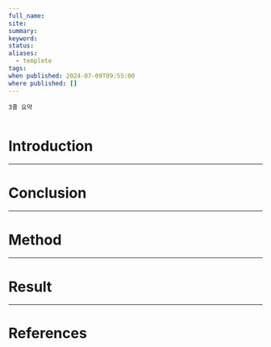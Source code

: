 ```yaml
---
full_name: 
site: 
summary: 
keyword: 
status: 
aliases:
  - templete
tags: 
when published: 2024-07-09T09:55:00
where published: []
---
```

```ad-summary
3줄 요약
```

```ad-abstract

```

# Introduction

---
# Conclusion

---
# Method

---
# Result

---
# References
